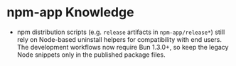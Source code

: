 # npm-app Knowledge

- npm distribution scripts (e.g. `release` artifacts in `npm-app/release*`) still rely on Node-based uninstall helpers for compatibility with end users. The development workflows now require Bun 1.3.0+, so keep the legacy Node snippets only in the published package files.
